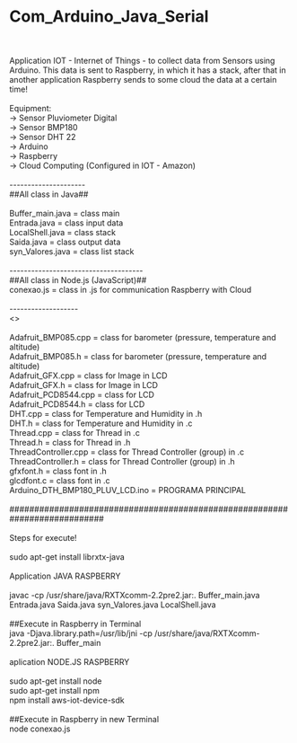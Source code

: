 # Com_Arduino_Java_Serial
<br>
<br>Application IOT - Internet of Things - to collect data from Sensors using Arduino. This data is sent to Raspberry, in which it has a stack, after that in another application Raspberry sends to some cloud the data at a certain time!
<br>
<br>Equipment:
<br>-> Sensor Pluviometer Digital
<br>-> Sensor BMP180
<br>-> Sensor DHT 22
<br>-> Arduino
<br>-> Raspberry
<br>-> Cloud Computing (Configured in IOT - Amazon)
<br>
<br>---------------------
<br>##All class in Java##
<br>
<br>Buffer_main.java                = class main
<br>Entrada.java                    = class input data
<br>LocalShell.java                 = class stack
<br>Saida.java                      = class output data
<br>syn_Valores.java                = class list stack
<br>
<br>-------------------------------------
<br>##All class in Node.js (JavaScript)##
<br>conexao.js                      = class in .js for communication Raspberry with Cloud
<br>
<br>-------------------
<br><<Class in Arduino>>
<br>
<br>Adafruit_BMP085.cpp             = class for barometer (pressure, temperature and altitude)
<br>Adafruit_BMP085.h               = class for barometer (pressure, temperature and altitude)
<br>Adafruit_GFX.cpp                = class for Image in LCD
<br>Adafruit_GFX.h                  = class for Image in LCD
<br>Adafruit_PCD8544.cpp            = class for LCD
<br>Adafruit_PCD8544.h              = class for LCD
<br>DHT.cpp                         = class for Temperature and Humidity in .h
<br>DHT.h                           = class for Temperature and Humidity in .c
<br>Thread.cpp                      = class for Thread in .c
<br>Thread.h                        = class for Thread in .h
<br>ThreadController.cpp            = class for Thread Controller (group) in .c
<br>ThreadController.h              = class for Thread Controller (group) in .h
<br>gfxfont.h                       = class font in .h
<br>glcdfont.c                      = class font in .c
<br>Arduino_DTH_BMP180_PLUV_LCD.ino = PROGRAMA PRINCIPAL
<br>
<br>###########################################################################
<br>
<br>Steps for execute!
<br>
<br>sudo apt-get install librxtx-java
<br>
<br>Application JAVA RASPBERRY
<br>
<br>javac -cp /usr/share/java/RXTXcomm-2.2pre2.jar:. Buffer_main.java Entrada.java Saida.java syn_Valores.java LocalShell.java
<br>
<br>##Execute in Raspberry in Terminal
<br>java -Djava.library.path=/usr/lib/jni -cp /usr/share/java/RXTXcomm-2.2pre2.jar:. Buffer_main
<br>
<br>aplication NODE.JS RASPBERRY
<br>
<br>sudo apt-get install node
<br>sudo apt-get install npm
<br>npm install aws-iot-device-sdk
<br>
<br>##Execute in Raspberry in new Terminal
<br>node conexao.js
<br>
